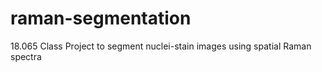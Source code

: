 # raman-segmentation
18.065 Class Project to segment nuclei-stain images using spatial Raman spectra
